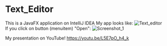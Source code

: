 # Text_Editor
This is a JavaFX application on IntelliJ IDEA
My app looks like:
![Text_editor](https://user-images.githubusercontent.com/73142059/111890673-f12aea80-8a15-11eb-958c-51fe053996f1.png)
If you click on button (menuitem) "Open":
![Screenshot_1](https://user-images.githubusercontent.com/73142059/111890687-19b2e480-8a16-11eb-97f3-ed1fe42ede6f.png)

My presentation on YouTube!
https://youtu.be/L5E7pO_h4_k
